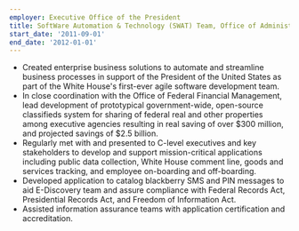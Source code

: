 ```yaml
---
employer: Executive Office of the President
title: SoftWare Automation & Technology (SWAT) Team, Office of Administration
start_date: '2011-09-01'
end_date: '2012-01-01'
---
```


* Created enterprise business solutions to automate and streamline business processes in support of the President of the United States as part of the White House's first-ever agile software development team.
* In close coordination with the Office of Federal Financial Management, lead development of prototypical government-wide, open-source classifieds system for sharing of federal real and other properties among executive agencies resulting in real saving of over $300 million, and projected savings of $2.5 billion.
* Regularly met with and presented to C-level executives and key stakeholders to develop and support mission-critical applications including public data collection, White House comment line, goods and services tracking, and employee on-boarding and off-boarding.
* Developed application to catalog blackberry SMS and PIN messages to aid E-Discovery team and assure compliance with Federal Records Act, Presidential Records Act, and Freedom of Information Act.
* Assisted information assurance teams with application certification and accreditation.

